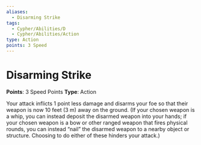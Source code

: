 ```yaml
---
aliases:
  - Disarming Strike
tags:
  - Cypher/Abilities/D
  - Cypher/Abilities/Action
type: Action
points: 3 Speed
---
```


# Disarming Strike

**Points**: 3 Speed Points
**Type**: Action

Your attack inflicts 1 point less damage and disarms your foe so that their weapon is now 10 feet (3 m) away on the ground. (If your chosen weapon is a whip, you can instead deposit the disarmed weapon into your hands; if your chosen weapon is a bow or other ranged weapon that fires physical rounds, you can instead “nail” the disarmed weapon to a nearby object or structure. Choosing to do either of these hinders your attack.)
